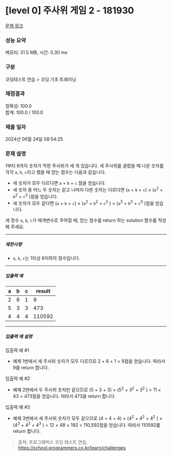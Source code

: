 # [level 0] 주사위 게임 2 - 181930 

[문제 링크](https://school.programmers.co.kr/learn/courses/30/lessons/181930) 

### 성능 요약

메모리: 31.5 MB, 시간: 0.30 ms

### 구분

코딩테스트 연습 > 코딩 기초 트레이닝

### 채점결과

정확성: 100.0<br/>합계: 100.0 / 100.0

### 제출 일자

2024년 06월 24일 08:54:25

### 문제 설명

<p>1부터 6까지 숫자가 적힌 주사위가 세 개 있습니다. 세 주사위를 굴렸을 때 나온 숫자를 각각 <code>a</code>, <code>b</code>, <code>c</code>라고 했을 때 얻는 점수는 다음과 같습니다.</p>

<ul>
<li>세 숫자가 모두 다르다면 <code>a</code> + <code>b</code> + <code>c</code> 점을 얻습니다.</li>
<li>세 숫자 중 어느 두 숫자는 같고 나머지 다른 숫자는 다르다면 (<code>a</code> + <code>b</code> + <code>c</code>) × (<code>a</code><sup>2</sup> + <code>b</code><sup>2</sup> + <code>c</code><sup>2</sup> )점을 얻습니다.</li>
<li>세 숫자가 모두 같다면 (<code>a</code> + <code>b</code> + <code>c</code>) × (<code>a</code><sup>2</sup> + <code>b</code><sup>2</sup> + <code>c</code><sup>2</sup> ) × (<code>a</code><sup>3</sup> + <code>b</code><sup>3</sup> + <code>c</code><sup>3</sup> )점을 얻습니다.</li>
</ul>

<p>세 정수 <code>a</code>, <code>b</code>, <code>c</code>가 매개변수로 주어질 때, 얻는 점수를 return 하는 solution 함수를 작성해 주세요.</p>

<hr>

<h5>제한사항</h5>

<ul>
<li><code>a</code>, <code>b</code>, <code>c</code>는 1이상 6이하의 정수입니다.</li>
</ul>

<hr>

<h5>입출력 예</h5>
<table class="table">
        <thead><tr>
<th>a</th>
<th>b</th>
<th>c</th>
<th>result</th>
</tr>
</thead>
        <tbody><tr>
<td>2</td>
<td>6</td>
<td>1</td>
<td>9</td>
</tr>
<tr>
<td>5</td>
<td>3</td>
<td>3</td>
<td>473</td>
</tr>
<tr>
<td>4</td>
<td>4</td>
<td>4</td>
<td>110592</td>
</tr>
</tbody>
      </table>
<hr>

<h5>입출력 예 설명</h5>

<p>입출력 예 #1</p>

<ul>
<li>예제 1번에서 세 주사위 숫자가 모두 다르므로 2 + 6 + 1 = 9점을 얻습니다. 따라서 9를 return 합니다.</li>
</ul>

<p>입출력 예 #2</p>

<ul>
<li>예제 2번에서 두 주사위 숫자만 같으므로 (5 + 3 + 3) × (5<sup>2</sup> + 3<sup>2</sup> + 3<sup>2</sup> ) = 11 × 43 = 473점을 얻습니다. 따라서 473을 return 합니다.</li>
</ul>

<p>입출력 예 #3</p>

<ul>
<li>예제 3번에서 세 주사위 숫자가 모두 같으므로 (4 + 4 + 4) × (4<sup>2</sup> + 4<sup>2</sup> + 4<sup>2</sup> ) × (4<sup>3</sup> + 4<sup>3</sup> + 4<sup>3</sup> ) = 12 × 48 × 192 = 110,592점을 얻습니다. 따라서 110592를 return 합니다.</li>
</ul>


> 출처: 프로그래머스 코딩 테스트 연습, https://school.programmers.co.kr/learn/challenges
